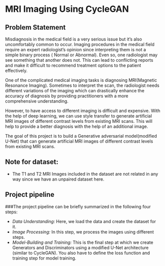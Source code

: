 # MRI Imaging Using CycleGAN

## Problem Statement

Misdiagnosis in the medical field is a very serious issue but it’s also uncomfortably common to occur. Imaging procedures in the medical field require an expert radiologist’s opinion since interpreting them is not a simple binary process ( Normal or Abnormal). Even so, one radiologist may see something that another does not. This can lead to conflicting reports and make it difficult to recommend treatment options to the patient effectively.

One of the complicated medical imaging tasks is diagnosing MRI(Magnetic Resonance Imaging). Sometimes to interpret the scan, the radiologist needs different variations of the imaging which can drastically enhance the accuracy of diagnosis by providing practitioners with a more comprehensive understanding.

However, to have access to different imaging is difficult and expensive. With the help of deep learning, we can use style transfer to generate artificial MRI images of different contrast levels from existing MRI scans. This will help to provide a better diagnosis with the help of an additional image.

The goal of this project is to build a Generative adversarial model(modified U-Net) that can generate artificial MRI images of different contrast levels from existing MRI scans.

## Note for dataset:
- The T1 and T2 MRI Images included in the dataset are not related in any way since we have an unpaired dataset here.

## Project pipeline
###The project pipeline can be briefly summarized in the following four steps:
- *Data Understanding:* Here, we load the data and create the dataset for it.
- *Image Processing:* In this step, we process the images using different steps.
- *Model-Building and Training:* This is the final step at which we create Generators and Discriminators using a modified U-Net architecture (similar to CycleGAN). You also have to define the loss function and training step for model training.
